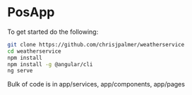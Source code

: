 # PosApp

To get started do the following:
```bash
git clone https://github.com/chrisjpalmer/weatherservice
cd weatherservice
npm install
npm install -g @angular/cli
ng serve
```

Bulk of code is in app/services, app/components, app/pages
